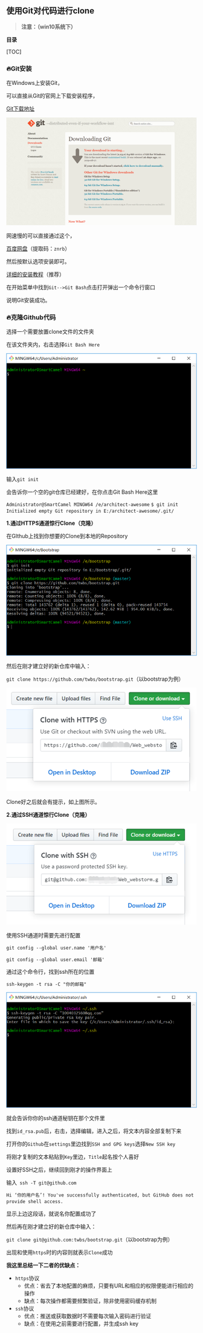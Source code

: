 ## 使用Git对代码进行clone

> **注意：（win10系统下）**



**目录**

[TOC]

### :fire:Git安装

在Windows上安装Git，

可以直接从Git的官网上下载安装程序，

[Git下载地址](https://git-scm.com/downloads)

![Git官网-下载](https://raw.githubusercontent.com/1004032560/Git/master/image/git官网.png)

网速慢的可以直接通过这个，

[百度网盘](https://pan.baidu.com/s/18WeVJOObwL3FUbADe773lg)（提取码：`znrb`）

然后按默认选项安装即可。

[详细的安装教程](https://blog.csdn.net/qq_32786873/article/details/80570783)（推荐）

在开始菜单中找到`Git-->Git Bash`点击打开弹出一个命令行窗口

说明Git安装成功。



### :fire:克隆Github代码

选择一个需要放置clone文件的文件夹

在该文件夹内，右击选择`Git Bash Here`

![](https://raw.githubusercontent.com/1004032560/Git/master/image/gitBash_window.png)

输入`git init`

会告诉你一个空的git仓库已经建好，在你点击Git Bash Here这里

`Administrator@SmartCamel MINGW64 /e/architect-awesome`
`$ git init`
`Initialized empty Git repository in E:/architect-awesome/.git/`



**1.通过HTTPS通道惊行Clone（克隆）**

在GIthub上找到你想要的Clone到本地的Repository

![](https://raw.githubusercontent.com/1004032560/Git/master/image/创建本地Repository.png)

然后在刚才建立好的新仓库中输入：

`git clone https://github.com/twbs/bootstrap.git`（以bootstrap为例）

![](https://raw.githubusercontent.com/1004032560/Git/master/image/https_way.png)

Clone好之后就会有提示，如上图所示。



**2.通过SSH通道惊行Clone（克隆）**

![](https://raw.githubusercontent.com/1004032560/Git/master/image/ssh_way.png)

使用SSH通道时需要先进行配置

 `git config --global user.name '用户名'`

`git config --global user.email '邮箱'`



通过这个命令行，找到ssh所在的位置

`ssh-keygen -t rsa -C "你的邮箱"`

![](https://raw.githubusercontent.com/1004032560/Git/master/image/check_ssh.png)

就会告诉你你的ssh通道秘钥在那个文件里

找到`id_rsa.pub`后，右击，选择编辑，进入之后，将文本内容全部复制下来

打开你的`Github`在`settings`里边找到`SSH and GPG keys`选择`New SSH key`

将刚才复制的文本粘贴到`Key`里边，`Title`起名按个人喜好

设置好SSH之后，继续回到刚才的操作界面上

输入` ssh -T git@github.com`

`Hi ‘你的用户名’! You've successfully authenticated, but GitHub does not provide shell access.`

显示上边这段话，就说名你配置成功了



然后再在刚才建立好的新仓库中输入：

`git clone git@github.com:twbs/bootstrap.git`（以bootstrap为例）

出现和使用`https`时的内容则就表示`Clone`成功



**我这里总结一下二者的优缺点：**

- `https`协议
  - 优点：省去了本地配置的麻烦，只要有URL和相应的权限便能进行相应的操作
  - 缺点：每次操作都需要频繁验证，除非使用密码缓存机制
- `ssh`协议
  - 优点：推送或获取数据时不需要每次输入密码进行验证
  - 缺点：在使用之前需要进行配置，并生成ssh key